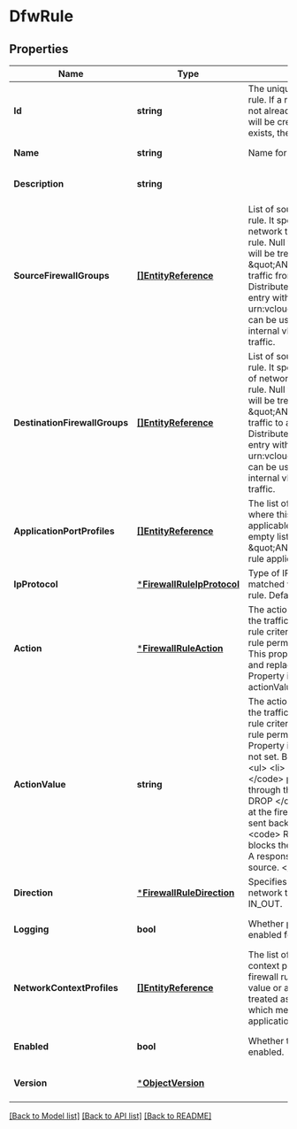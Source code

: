 # DfwRule

## Properties
Name | Type | Description | Notes
------------ | ------------- | ------------- | -------------
**Id** | **string** | The unique id of this firewall rule. If a rule with the ruleId is not already present, a new rule will be created. If it already exists, the rule will be updated.  | [optional] [default to null]
**Name** | **string** | Name for the rule. | [default to null]
**Description** | **string** |  | [optional] [default to null]
**SourceFirewallGroups** | [**[]EntityReference**](EntityReference.md) | List of source groups for firewall rule. It specifies the sources of network traffic for the firewall rule. Null value or an empty list will be treated as \&quot;ANY\&quot; which means traffic from any source. For Distributed Firewall rules, an entry with an id of urn:vcloud:firewallGroup:internal can be used to specify all internal vDC Group network traffic.  | [optional] [default to null]
**DestinationFirewallGroups** | [**[]EntityReference**](EntityReference.md) | List of source groups for firewall rule. It specifies the destinations of network traffic for the firewall rule. Null value or an empty list will be treated as \&quot;ANY\&quot; which means traffic to any destination. For Distributed Firewall rules, an entry with an id of urn:vcloud:firewallGroup:internal can be used to specify all internal vDC Group network traffic.  | [optional] [default to null]
**ApplicationPortProfiles** | [**[]EntityReference**](EntityReference.md) | The list of application ports where this firewall rule is applicable. Null value or an empty list will be treated as \&quot;ANY\&quot; which means rule applies to all ports.  | [optional] [default to null]
**IpProtocol** | [***FirewallRuleIpProtocol**](FirewallRuleIpProtocol.md) | Type of IP packet that should be matched while enforcing the rule. Default value is IPV4_IPV6.  | [optional] [default to null]
**Action** | [***FirewallRuleAction**](FirewallRuleAction.md) | The action to be applied to all the traffic that meets the firewall rule criteria. It determines if the rule permits or blocks traffic. This property is now deprecated and replaced with actionValue. Property is required if actionValue is not set.  | [optional] [default to null]
**ActionValue** | **string** | The action to be applied to all the traffic that meets the firewall rule criteria. It determines if the rule permits or blocks traffic. Property is required if action is not set. Below are valid values. &lt;ul&gt;   &lt;li&gt; &lt;code&gt; ALLOW &lt;/code&gt; permits traffic to go through the firewall.   &lt;li&gt; &lt;code&gt; DROP &lt;/code&gt; blocks the traffic at the firewall. No response is sent back to the source.   &lt;li&gt; &lt;code&gt; REJECT &lt;/code&gt; blocks the traffic at the firewall. A response is sent back to the source. &lt;/ul&gt;  | [optional] [default to null]
**Direction** | [***FirewallRuleDirection**](FirewallRuleDirection.md) | Specifies the direction of the network traffic. Default value is IN_OUT.  | [optional] [default to null]
**Logging** | **bool** | Whether packet logging is enabled for firewall rule. | [optional] [default to null]
**NetworkContextProfiles** | [**[]EntityReference**](EntityReference.md) | The list of layer 7 network context profiles where this firewall rule is applicable. Null value or an empty list will be treated as \&quot;ANY\&quot; which means rule applies to all applications and domains.  | [optional] [default to null]
**Enabled** | **bool** | Whether the firewall rule is enabled. | [optional] [default to null]
**Version** | [***ObjectVersion**](ObjectVersion.md) |  | [optional] [default to null]

[[Back to Model list]](../README.md#documentation-for-models) [[Back to API list]](../README.md#documentation-for-api-endpoints) [[Back to README]](../README.md)


